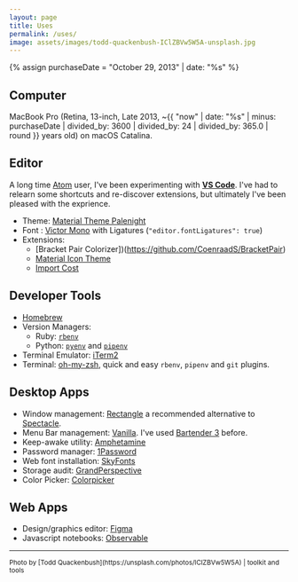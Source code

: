 ```yaml
---
layout: page
title: Uses
permalink: /uses/
image: assets/images/todd-quackenbush-IClZBVw5W5A-unsplash.jpg
---
```


{% assign purchaseDate = "October 29, 2013" | date: "%s" %}

## Computer
MacBook Pro (Retina, 13-inch, Late 2013, ~{{ "now" | date: "%s" | minus: purchaseDate | divided_by: 3600 | divided_by: 24 | divided_by: 365.0 | round }} years old) on macOS Catalina.

## Editor

A long time [Atom](https://atom.io/) user, I've been experimenting with **[VS Code](https://code.visualstudio.com/)**. I've
had to relearn some shortcuts and re-discover extensions, but ultimately I've been pleased with the exprience.

* Theme: [Material Theme Palenight](https://github.com/material-theme/vsc-material-theme)
* Font : [Victor Mono](https://rubjo.github.io/victor-mono/) with Ligatures (`"editor.fontLigatures": true`)
* Extensions:
  * [Bracket Pair Colorizer])(https://github.com/CoenraadS/BracketPair)
  * [Material Icon Theme](https://github.com/PKief/vscode-material-icon-theme)
  * [Import Cost](https://github.com/wix/import-cost)

## Developer Tools

* [Homebrew](https://brew.sh/)
* Version Managers:
  * Ruby: [`rbenv`](https://github.com/rbenv/rbenv)
  * Python: [`pyenv`](https://github.com/pyenv/pyenv) and [`pipenv`](https://github.com/pypa/pipenv)
* Terminal Emulator: [iTerm2](https://iterm2.com/)
* Terminal: [oh-my-zsh](https://ohmyz.sh/), quick and easy `rbenv`, `pipenv` and `git` plugins.

## Desktop Apps

* Window management: [Rectangle](https://rectangleapp.com/) a recommended alternative to [Spectacle](https://github.com/eczarny/spectacle).
* Menu Bar management: [Vanilla](https://matthewpalmer.net/vanilla/). I've used [Bartender 3](https://www.macbartender.com/) before.
* Keep-awake utility: [Amphetamine](https://apps.apple.com/us/app/amphetamine/id937984704)
* Password manager: [1Password](https://1password.com/)
* Web font installation: [SkyFonts](https://www.monotype.com/products/skyfonts)
* Storage audit: [GrandPerspective](http://grandperspectiv.sourceforge.net/)
* Color Picker: [Colorpicker](https://github.com/Toinane/colorpicker)

## Web Apps

* Design/graphics editor: [Figma](https://www.figma.com)
* Javascript notebooks: [Observable](https://observablehq.com)

___

<small>
  Photo by [Todd Quackenbush](https://unsplash.com/photos/IClZBVw5W5A) |
  toolkit and tools
</small>
